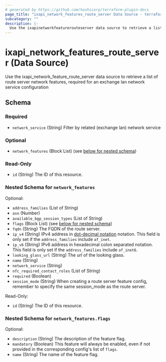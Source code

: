 ```yaml
---
# generated by https://github.com/hashicorp/terraform-plugin-docs
page_title: "ixapi_network_features_route_server Data Source - terraform-provider-ix-api"
subcategory: ""
description: |-
  Use the ixapinetworkfeaturerouteserver data source to retrieve a list of route server network features, required for an exchange lan network service configuration
---
```


# ixapi_network_features_route_server (Data Source)

Use the ixapi_network_feature_route_server data source to retrieve a list of route server network features, required for an exchange lan network service configuration



<!-- schema generated by tfplugindocs -->
## Schema

### Required

- `network_service` (String) Filter by related (exchange lan) network service

### Optional

- `network_features` (Block List) (see [below for nested schema](#nestedblock--network_features))

### Read-Only

- `id` (String) The ID of this resource.

<a id="nestedblock--network_features"></a>
### Nested Schema for `network_features`

Optional:

- `address_families` (List of String)
- `asn` (Number)
- `available_bgp_session_types` (List of String)
- `flags` (Block List) (see [below for nested schema](#nestedblock--network_features--flags))
- `fqdn` (String) The FQDN of the route server.
- `ip_v4` (String) IPv4 address in [dot-decimal notation](https://en.wikipedia.org/wiki/Dot-decimal_notation) notation.  This field is only set if the `address_families` include `af_inet`.
- `ip_v6` (String) IPv6 address in hexadecimal colon separated notation.  This field is only set if the `address_families` include `af_inet6`.
- `looking_glass_url` (String) The url of the looking glass.
- `name` (String)
- `network_service` (String)
- `nfc_required_contact_roles` (List of String)
- `required` (Boolean)
- `session_mode` (String) When creating a route server feature config, remember to specify the same session_mode as the route server.

Read-Only:

- `id` (String) The ID of this resource.

<a id="nestedblock--network_features--flags"></a>
### Nested Schema for `network_features.flags`

Optional:

- `description` (String) The description of the feature flag.
- `mandatory` (Boolean) This feature will always be enabled, even if not provided in the corresponding config's list of `flags`.
- `name` (String) The name of the feature flag.


